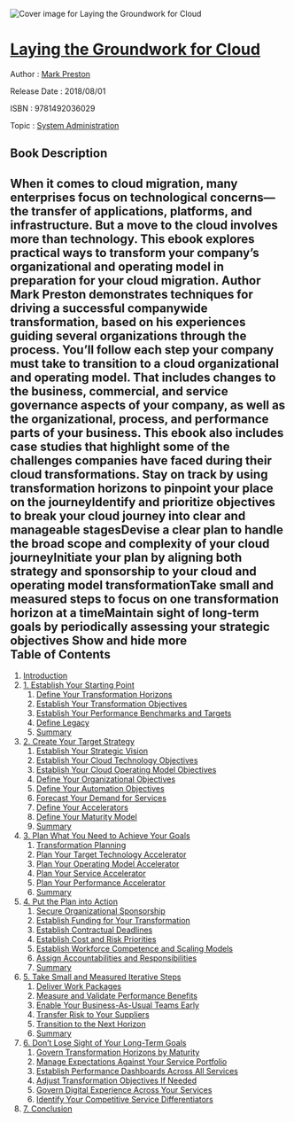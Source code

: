 ![Cover image for Laying the Groundwork for Cloud](https://imgdetail.ebookreading.net/cover/cover/system_admin/EB9781492036029.jpg)

[Laying the Groundwork for Cloud](https://ebookreading.net/view/book/Laying+the+Groundwork+for+Cloud-EB9781492036029_1.html "Laying the Groundwork for Cloud")
====================================================================================================================

Author : [Mark Preston](https://ebookreading.net/search/author/Mark+Preston)

Release Date : 2018/08/01

ISBN : 9781492036029

Topic : [System Administration](https://ebookreading.net/search/category/system-administration)

Book Description
-----------------

 When it comes to cloud migration, many enterprises focus on technological concerns—the transfer of applications, platforms, and infrastructure. But a move to the cloud involves more than technology. This ebook explores practical ways to transform your company’s organizational and operating model in preparation for your cloud migration. Author Mark Preston demonstrates techniques for driving a successful companywide transformation, based on his experiences guiding several organizations through the process.
You’ll follow each step your company must take to transition to a cloud organizational and operating model. That includes changes to the business, commercial, and service governance aspects of your company, as well as the organizational, process, and performance parts of your business. This ebook also includes case studies that highlight some of the challenges companies have faced during their cloud transformations.
Stay on track by using transformation horizons to pinpoint your place on the journeyIdentify and prioritize objectives to break your cloud journey into clear and manageable stagesDevise a clear plan to handle the broad scope and complexity of your cloud journeyInitiate your plan by aligning both strategy and sponsorship to your cloud and operating model transformationTake small and measured steps to focus on one transformation horizon at a timeMaintain sight of long-term goals by periodically assessing your strategic objectives        Show and hide more                
Table of Contents
-----------------

1. [Introduction](https://ebookreading.net/view/book/Laying+the+Groundwork+for+Cloud-EB9781492036029_4.html#Introduction)
1. [1. Establish Your Starting Point](https://ebookreading.net/view/book/Laying+the+Groundwork+for+Cloud-EB9781492036029_5.html#Chapter_1)
    1. [Define Your Transformation Horizons](https://ebookreading.net/view/book/Laying+the+Groundwork+for+Cloud-EB9781492036029_5.html#idm140685370921984)
    1. [Establish Your Transformation Objectives](https://ebookreading.net/view/book/Laying+the+Groundwork+for+Cloud-EB9781492036029_5.html#idm140685370903328)
    1. [Establish Your Performance Benchmarks and Targets](https://ebookreading.net/view/book/Laying+the+Groundwork+for+Cloud-EB9781492036029_5.html#idm140685370894272)
    1. [Define Legacy](https://ebookreading.net/view/book/Laying+the+Groundwork+for+Cloud-EB9781492036029_5.html#idm140685370885808)
    1. [Summary](https://ebookreading.net/view/book/Laying+the+Groundwork+for+Cloud-EB9781492036029_5.html#idm140685370869328)
1. [2. Create Your Target Strategy](https://ebookreading.net/view/book/Laying+the+Groundwork+for+Cloud-EB9781492036029_6.html#Chapter_2)
    1. [Establish Your Strategic Vision](https://ebookreading.net/view/book/Laying+the+Groundwork+for+Cloud-EB9781492036029_6.html#idm140685370860576)
    1. [Establish Your Cloud Technology Objectives](https://ebookreading.net/view/book/Laying+the+Groundwork+for+Cloud-EB9781492036029_6.html#idm140685370851008)
    1. [Establish Your Cloud Operating Model Objectives](https://ebookreading.net/view/book/Laying+the+Groundwork+for+Cloud-EB9781492036029_6.html#idm140685370825376)
    1. [Define Your Organizational Objectives](https://ebookreading.net/view/book/Laying+the+Groundwork+for+Cloud-EB9781492036029_6.html#idm140685370803664)
    1. [Define Your Automation Objectives](https://ebookreading.net/view/book/Laying+the+Groundwork+for+Cloud-EB9781492036029_6.html#idm140685370826800)
    1. [Forecast Your Demand for Services](https://ebookreading.net/view/book/Laying+the+Groundwork+for+Cloud-EB9781492036029_6.html#idm140685370789776)
    1. [Define Your Accelerators](https://ebookreading.net/view/book/Laying+the+Groundwork+for+Cloud-EB9781492036029_6.html#idm140685370714768)
    1. [Define Your Maturity Model](https://ebookreading.net/view/book/Laying+the+Groundwork+for+Cloud-EB9781492036029_6.html#idm140685370695104)
    1. [Summary](https://ebookreading.net/view/book/Laying+the+Groundwork+for+Cloud-EB9781492036029_6.html#idm140685370688496)
1. [3. Plan What You Need to Achieve Your Goals](https://ebookreading.net/view/book/Laying+the+Groundwork+for+Cloud-EB9781492036029_7.html#Chapter_3)
    1. [Transformation Planning](https://ebookreading.net/view/book/Laying+the+Groundwork+for+Cloud-EB9781492036029_7.html#idm140685370685536)
    1. [Plan Your Target Technology Accelerator](https://ebookreading.net/view/book/Laying+the+Groundwork+for+Cloud-EB9781492036029_7.html#idm140685370660224)
    1. [Plan Your Operating Model Accelerator](https://ebookreading.net/view/book/Laying+the+Groundwork+for+Cloud-EB9781492036029_7.html#idm140685370651520)
    1. [Plan Your Service Accelerator](https://ebookreading.net/view/book/Laying+the+Groundwork+for+Cloud-EB9781492036029_7.html#idm140685370650976)
    1. [Plan Your Performance Accelerator](https://ebookreading.net/view/book/Laying+the+Groundwork+for+Cloud-EB9781492036029_7.html#idm140685370636496)
    1. [Summary](https://ebookreading.net/view/book/Laying+the+Groundwork+for+Cloud-EB9781492036029_7.html#idm140685370602576)
1. [4. Put the Plan into Action](https://ebookreading.net/view/book/Laying+the+Groundwork+for+Cloud-EB9781492036029_8.html#Chapter_4)
    1. [Secure Organizational Sponsorship](https://ebookreading.net/view/book/Laying+the+Groundwork+for+Cloud-EB9781492036029_8.html#idm140685370599936)
    1. [Establish Funding for Your Transformation](https://ebookreading.net/view/book/Laying+the+Groundwork+for+Cloud-EB9781492036029_8.html#idm140685370587856)
    1. [Establish Contractual Deadlines](https://ebookreading.net/view/book/Laying+the+Groundwork+for+Cloud-EB9781492036029_8.html#idm140685370577424)
    1. [Establish Cost and Risk Priorities](https://ebookreading.net/view/book/Laying+the+Groundwork+for+Cloud-EB9781492036029_8.html#idm140685370582128)
    1. [Establish Workforce Competence and Scaling Models](https://ebookreading.net/view/book/Laying+the+Groundwork+for+Cloud-EB9781492036029_8.html#idm140685370567744)
    1. [Assign Accountabilities and Responsibilities](https://ebookreading.net/view/book/Laying+the+Groundwork+for+Cloud-EB9781492036029_8.html#idm140685370573712)
    1. [Summary](https://ebookreading.net/view/book/Laying+the+Groundwork+for+Cloud-EB9781492036029_8.html#idm140685370546032)
1. [5. Take Small and Measured Iterative Steps](https://ebookreading.net/view/book/Laying+the+Groundwork+for+Cloud-EB9781492036029_9.html#Chapter_5)
    1. [Deliver Work Packages](https://ebookreading.net/view/book/Laying+the+Groundwork+for+Cloud-EB9781492036029_9.html#idm140685370524880)
    1. [Measure and Validate Performance Benefits](https://ebookreading.net/view/book/Laying+the+Groundwork+for+Cloud-EB9781492036029_9.html#idm140685370533072)
    1. [Enable Your Business-As-Usual Teams Early](https://ebookreading.net/view/book/Laying+the+Groundwork+for+Cloud-EB9781492036029_9.html#idm140685370522352)
    1. [Transfer Risk to Your Suppliers](https://ebookreading.net/view/book/Laying+the+Groundwork+for+Cloud-EB9781492036029_9.html#idm140685370508192)
    1. [Transition to the Next Horizon](https://ebookreading.net/view/book/Laying+the+Groundwork+for+Cloud-EB9781492036029_9.html#idm140685370507232)
    1. [Summary](https://ebookreading.net/view/book/Laying+the+Groundwork+for+Cloud-EB9781492036029_9.html#idm140685370485488)
1. [6. Don’t Lose Sight of Your Long-Term Goals](https://ebookreading.net/view/book/Laying+the+Groundwork+for+Cloud-EB9781492036029_10.html#Chapter_6)
    1. [Govern Transformation Horizons by Maturity](https://ebookreading.net/view/book/Laying+the+Groundwork+for+Cloud-EB9781492036029_10.html#idm140685370474848)
    1. [Manage Expectations Against Your Service Portfolio](https://ebookreading.net/view/book/Laying+the+Groundwork+for+Cloud-EB9781492036029_10.html#idm140685370475792)
    1. [Establish Performance Dashboards Across All Services](https://ebookreading.net/view/book/Laying+the+Groundwork+for+Cloud-EB9781492036029_10.html#idm140685370477616)
    1. [Adjust Transformation Objectives If Needed](https://ebookreading.net/view/book/Laying+the+Groundwork+for+Cloud-EB9781492036029_10.html#idm140685370463168)
    1. [Govern Digital Experience Across Your Services](https://ebookreading.net/view/book/Laying+the+Groundwork+for+Cloud-EB9781492036029_10.html#idm140685370465808)
    1. [Identify Your Competitive Service Differentiators](https://ebookreading.net/view/book/Laying+the+Groundwork+for+Cloud-EB9781492036029_10.html#idm140685370460544)
1. [7. Conclusion](https://ebookreading.net/view/book/Laying+the+Groundwork+for+Cloud-EB9781492036029_11.html#idm140685370489392)
